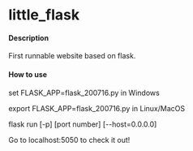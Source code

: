 # little_flask

#### Description
First runnable website based on flask.

#### How to use
set FLASK_APP=flask_200716.py in Windows

export FLASK_APP=flask_200716.py in Linux/MacOS

flask run [-p] [port number] [--host=0.0.0.0]

Go to localhost:5050 to check it out!